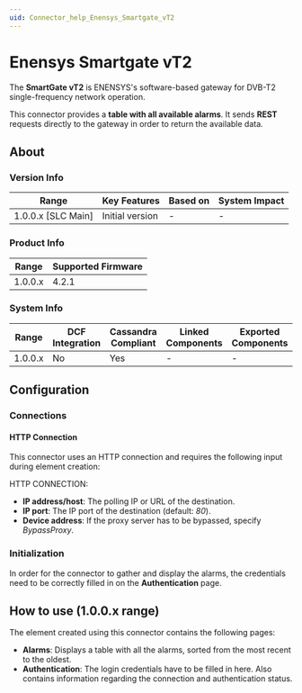 ```yaml
---
uid: Connector_help_Enensys_Smartgate_vT2
---
```


# Enensys Smartgate vT2

The **SmartGate vT2** is ENENSYS's software-based gateway for DVB-T2 single-frequency network operation.

This connector provides a **table with all available alarms**. It sends **REST** requests directly to the gateway in order to return the available data.

## About

### Version Info

| **Range**            | **Key Features** | **Based on** | **System Impact** |
|----------------------|------------------|--------------|-------------------|
| 1.0.0.x \[SLC Main\] | Initial version  | \-           | \-                |

### Product Info

| **Range** | **Supported Firmware** |
|-----------|------------------------|
| 1.0.0.x   | 4.2.1                  |

### System Info

| **Range** | **DCF Integration** | **Cassandra Compliant** | **Linked Components** | **Exported Components** |
|-----------|---------------------|-------------------------|-----------------------|-------------------------|
| 1.0.0.x   | No                  | Yes                     | \-                    | \-                      |

## Configuration

### Connections

#### HTTP Connection

This connector uses an HTTP connection and requires the following input during element creation:

HTTP CONNECTION:

- **IP address/host**: The polling IP or URL of the destination.
- **IP port**: The IP port of the destination (default: *80*).
- **Device address**: If the proxy server has to be bypassed, specify *BypassProxy*.

### Initialization

In order for the connector to gather and display the alarms, the credentials need to be correctly filled in on the **Authentication** page.

## How to use (1.0.0.x range)

The element created using this connector contains the following pages:

- **Alarms**: Displays a table with all the alarms, sorted from the most recent to the oldest.
- **Authentication**: The login credentials have to be filled in here. Also contains information regarding the connection and authentication status.
